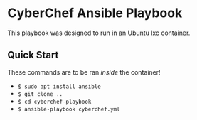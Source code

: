 # CyberChef Ansible Playbook

This playbook was designed to run in an Ubuntu lxc container.  

## Quick Start

These commands are to be ran _inside_ the container!

- `$ sudo apt install ansible`
- `$ git clone ..`
- `$ cd cyberchef-playbook`
- `$ ansible-playbook cyberchef.yml`
